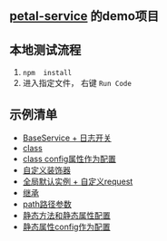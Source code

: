 ## [petal-service](https://github.com/xiangwenhu/petal-service) 的demo项目

## 本地测试流程
1. ```npm  install```
2. 进入指定文件， 右键 `Run Code`


## 示例清单
* [BaseService + 日志开关](./test/baseService.ts)
* [class](./test/class.ts)
* [class config属性作为配置](./test/classInstanceConfig.ts)
* [自定义装饰器](./test/createDecorator.ts)
* [全局默认实例 + 自定义request](./test/global.ts)
* [继承](./test/index.ts)
* [path路径参数](./test/pathUrl.ts)
* [静态方法和静态属性配置](./test/static.ts)
* [静态属性config作为配置](./test/staticConfig.ts)